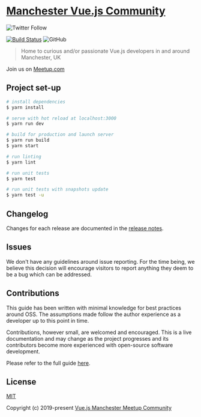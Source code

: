 # [Manchester Vue.js Community](https://www.vuejsmcr.dev/)

![Twitter Follow](https://img.shields.io/twitter/follow/vuejsmcr.svg?style=social)

[![Build Status](https://travis-ci.com/Emanuell-Dan/manchester-vuejs.svg?branch=master)](https://travis-ci.com/Emanuell-Dan/manchester-vuejs)
![GitHub](https://img.shields.io/github/license/Emanuell-Dan/manchester-vuejs.svg)

> Home to curious and/or passionate Vue.js developers in and around Manchester, UK

Join us on [Meetup.com](https://www.meetup.com/VueJS-Manchester/)

## Project set-up

``` bash
# install dependencies
$ yarn install

# serve with hot reload at localhost:3000
$ yarn run dev

# build for production and launch server
$ yarn run build
$ yarn start

# run linting
$ yarn lint

# run unit tests
$ yarn test

# run unit tests with snapshots update
$ yarn test -u
```

## Changelog

Changes for each release are documented in the [release notes](https://github.com/Emanuell-Dan/manchester-vuejs/releases).

## Issues

We don't have any guidelines around issue reporting. For the time being, we believe this decision will encourage visitors to report anything they deem to be a bug which can be addressed.

## Contributions

This guide has been written with minimal knowledge for best practices around OSS. The assumptions made follow the author experience as a developer up to this point in time.

Contributions, however small, are welcomed and encouraged. This is a live documentation and may change as the project progresses and its contributors become more experienced with open-source software development.

Please refer to the full guide [here](https://github.com/Emanuell-Dan/manchester-vuejs/blob/dev/.github/CONTRIBUTING.md).

## License

[MIT](https://opensource.org/licenses/MIT)

Copyright (c) 2019-present [Vue.js Manchester Meetup Community](https://www.vuejsmcr.dev/)
